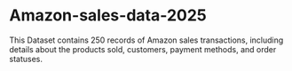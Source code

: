 # Amazon-sales-data-2025
This Dataset contains 250 records of Amazon sales transactions, including details about the products sold, customers, payment methods, and order statuses.
